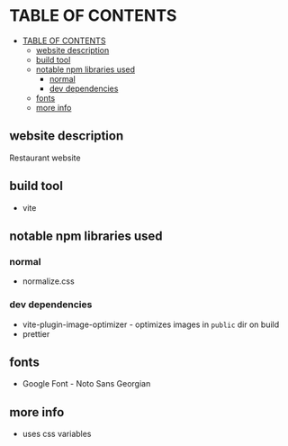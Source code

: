 # TABLE OF CONTENTS

- [TABLE OF CONTENTS](#table-of-contents)
  - [website description](#website-description)
  - [build tool](#build-tool)
  - [notable npm libraries used](#notable-npm-libraries-used)
    - [normal](#normal)
    - [dev dependencies](#dev-dependencies)
  - [fonts](#fonts)
  - [more info](#more-info)

## website description

Restaurant website

## build tool

- vite

## notable npm libraries used

### normal

- normalize.css

### dev dependencies

- vite-plugin-image-optimizer - optimizes images in `public` dir on build
- prettier

## fonts

- Google Font - Noto Sans Georgian

## more info

- uses css variables

